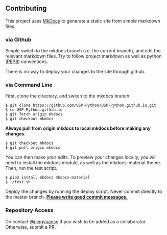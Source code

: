 ## Contributing
This project uses [MkDocs](http://www.mkdocs.org/) to generate a static site from simple markdown files. 

### via Github
Simple switch to the mkdocs branch (i.e. the current branch), and edit the relevant markdown files. Try to follow project markdown as well as python ([PEP8](https://www.python.org/dev/peps/pep-0008/)) conventions. 

There is no way to deploy your changes to the site through github.

### via Command Line
First, clone the directory, and switch to the mkdocs branch.
```
$ git clone https://github.com/USP-Python/USP-Python.github.io.git
$ cd USP-Python.github.io
$ git fetch origin mkdocs
$ git checkout mkdocs
```

**Always pull from origin mkdocs to local mkdocs before making any changes.**
```
$ git checkout mkdocs
$ git pull origin mkdocs
```

You can then make your edits. To preview your changes locally, you will need to install the mkdocs module, as well as the mkdocs-material theme. Then, run the test script.
```
$ pip3 install mkdocs mkdocs-material
$ ./test.sh
```

Deploy the changes by running the deploy script. Never commit directly to the master branch. [**Please write good commit messages.**](https://github.com/erlang/otp/wiki/writing-good-commit-messages)

### Repository Access
Do contact [@ningyuansg](mailto:ningyuan@u.nus.edu) if you wish to be added as a collaborator. Otherwise, submit a PR.
